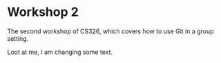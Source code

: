 # Workshop 2

The second workshop of CS326, which covers how to use Git in a group setting.

Loot at me, I am changing some text.
